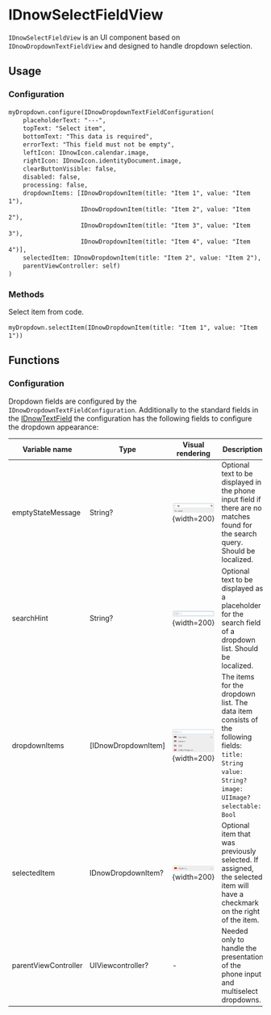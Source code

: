 # IDnowSelectFieldView
`IDnowSelectFieldView` is an UI component based on `IDnowDropdownTextFieldView` and designed to handle dropdown selection. <br/>

## Usage
### Configuration
```
myDropdown.configure(IDnowDropdownTextFieldConfiguration(
    placeholderText: "---",
    topText: "Select item",
    bottomText: "This data is required",
    errorText: "This field must not be empty",
    leftIcon: IDnowIcon.calendar.image,
    rightIcon: IDnowIcon.identityDocument.image,
    clearButtonVisible: false,
    disabled: false,
    processing: false,
    dropdownItems: [IDnowDropdownItem(title: "Item 1", value: "Item 1"),
                    IDnowDropdownItem(title: "Item 2", value: "Item 2"),
                    IDnowDropdownItem(title: "Item 3", value: "Item 3"),
                    IDnowDropdownItem(title: "Item 4", value: "Item 4")],
    selectedItem: IDnowDropdownItem(title: "Item 2", value: "Item 2"),
    parentViewController: self)
)
```
### Methods
Select item from code.
```
myDropdown.selectItem(IDnowDropdownItem(title: "Item 1", value: "Item 1"))
```

## Functions

### Configuration

Dropdown fields are configured by the ```IDnowDropdownTextFieldConfiguration```. Additionally to the standard fields in the [IDnowTextField](./IDnowTextField.md) the configuration has the following fields to configure the dropdown appearance:


| Variable name | Type | Visual rendering | Description |
| --- | --- | --- | --- |
| emptyStateMessage | String? | ![placeholder](./img/IDnowTextFieldView/empty_state.png){width=200} | Optional text to be displayed in the phone input field if there are no matches found for the search query. Should be localized. |
| searchHint | String? | ![placeholder](./img/IDnowTextFieldView/search_hint.png){width=200} | Optional text to be displayed as a placeholder for the search field of a dropdown list. Should be localized. |
| dropdownItems | [IDnowDropdownItem] | ![placeholder](./img/IDnowTextFieldView/dropdown_items.png){width=200} <br /> | The items for the dropdown list. The data item consists of the following fields:<br />```title: String```<br />```value: String?```<br />```image: UIImage?```<br />```selectable: Bool``` |
| selectedItem | IDnowDropdownItem? | ![placeholder](./img/IDnowTextFieldView/selected_item.png){width=200} | Optional item that was previously selected. If assigned, the selected item will have a checkmark on the right of the item. |
| parentViewController | UIViewcontroller? | - | Needed only to handle the presentation of the phone input and multiselect dropdowns. |
